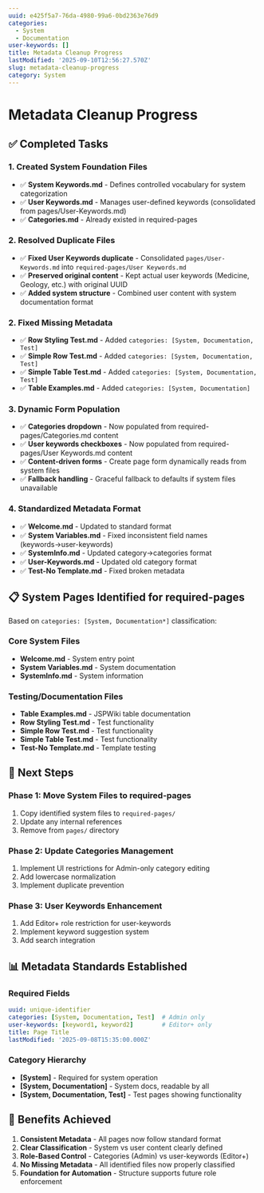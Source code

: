 ```yaml
---
uuid: e425f5a7-76da-4980-99a6-0bd2363e76d9
categories:
  - System
  - Documentation
user-keywords: []
title: Metadata Cleanup Progress
lastModified: '2025-09-10T12:56:27.570Z'
slug: metadata-cleanup-progress
category: System
---
```

# Metadata Cleanup Progress

## ✅ Completed Tasks

### 1. Created System Foundation Files
- ✅ **System Keywords.md** - Defines controlled vocabulary for system categorization
- ✅ **User Keywords.md** - Manages user-defined keywords (consolidated from pages/User-Keywords.md)
- ✅ **Categories.md** - Already existed in required-pages

### 2. Resolved Duplicate Files
- ✅ **Fixed User Keywords duplicate** - Consolidated `pages/User-Keywords.md` into `required-pages/User Keywords.md`
- ✅ **Preserved original content** - Kept actual user keywords (Medicine, Geology, etc.) with original UUID
- ✅ **Added system structure** - Combined user content with system documentation format

### 2. Fixed Missing Metadata
- ✅ **Row Styling Test.md** - Added `categories: [System, Documentation, Test]`
- ✅ **Simple Row Test.md** - Added `categories: [System, Documentation, Test]`
- ✅ **Simple Table Test.md** - Added `categories: [System, Documentation, Test]`
- ✅ **Table Examples.md** - Added `categories: [System, Documentation]`

### 3. Dynamic Form Population
- ✅ **Categories dropdown** - Now populated from required-pages/Categories.md content
- ✅ **User keywords checkboxes** - Now populated from required-pages/User Keywords.md content  
- ✅ **Content-driven forms** - Create page form dynamically reads from system files
- ✅ **Fallback handling** - Graceful fallback to defaults if system files unavailable

### 4. Standardized Metadata Format
- ✅ **Welcome.md** - Updated to standard format
- ✅ **System Variables.md** - Fixed inconsistent field names (keywords→user-keywords)
- ✅ **SystemInfo.md** - Updated category→categories format
- ✅ **User-Keywords.md** - Updated old category format
- ✅ **Test-No Template.md** - Fixed broken metadata

## 📋 System Pages Identified for required-pages

Based on `categories: [System, Documentation*]` classification:

### Core System Files
- **Welcome.md** - System entry point
- **System Variables.md** - System documentation  
- **SystemInfo.md** - System information

### Testing/Documentation Files
- **Table Examples.md** - JSPWiki table documentation
- **Row Styling Test.md** - Test functionality
- **Simple Row Test.md** - Test functionality
- **Simple Table Test.md** - Test functionality
- **Test-No Template.md** - Template testing

## 🔄 Next Steps

### Phase 1: Move System Files to required-pages
1. Copy identified system files to `required-pages/`
2. Update any internal references
3. Remove from `pages/` directory

### Phase 2: Update Categories Management
1. Implement UI restrictions for Admin-only category editing
2. Add lowercase normalization
3. Implement duplicate prevention

### Phase 3: User Keywords Enhancement
1. Add Editor+ role restriction for user-keywords
2. Implement keyword suggestion system
3. Add search integration

## 📊 Metadata Standards Established

### Required Fields
```yaml
uuid: unique-identifier
categories: [System, Documentation, Test]  # Admin only
user-keywords: [keyword1, keyword2]        # Editor+ only
title: Page Title
lastModified: '2025-09-08T15:35:00.000Z'
```

### Category Hierarchy
- **[System]** - Required for system operation
- **[System, Documentation]** - System docs, readable by all
- **[System, Documentation, Test]** - Test pages showing functionality

## 🎯 Benefits Achieved

1. **Consistent Metadata** - All pages now follow standard format
2. **Clear Classification** - System vs user content clearly defined
3. **Role-Based Control** - Categories (Admin) vs user-keywords (Editor+)
4. **No Missing Metadata** - All identified files now properly classified
5. **Foundation for Automation** - Structure supports future role enforcement
